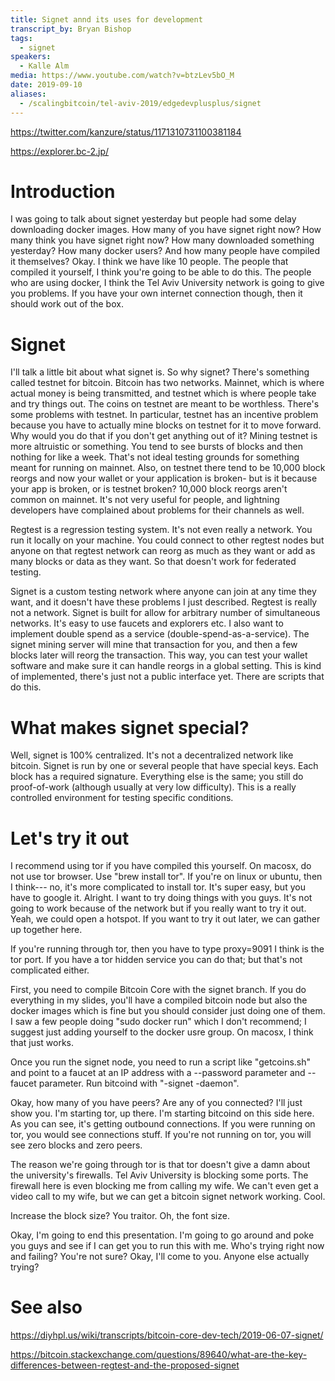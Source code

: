 ```yaml
---
title: Signet annd its uses for development
transcript_by: Bryan Bishop
tags:
  - signet
speakers:
  - Kalle Alm
media: https://www.youtube.com/watch?v=btzLev5bO_M
date: 2019-09-10
aliases:
  - /scalingbitcoin/tel-aviv-2019/edgedevplusplus/signet
---
```

<https://twitter.com/kanzure/status/1171310731100381184>

<https://explorer.bc-2.jp/>

# Introduction

I was going to talk about signet yesterday but people had some delay downloading docker images. How many of you have signet right now? How many think you have signet right now? How many downloaded something yesterday? How many docker users? And how many people have compiled it themselves? Okay. I think we have like 10 people. The people that compiled it yourself, I think you're going to be able to do this. The people who are using docker, I think the Tel Aviv University network is going to give you problems. If you have your own internet connection though, then it should work out of the box.

# Signet

I'll talk a little bit about what signet is. So why signet? There's something called testnet for bitcoin. Bitcoin has two networks. Mainnet, which is where actual money is being transmitted, and testnet which is where people take and try things out. The coins on testnet are meant to be worthless. There's some problems with testnet. In particular, testnet has an incentive problem because you have to actually mine blocks on testnet for it to move forward. Why would you do that if you don't get anything out of it? Mining testnet is more altruistic or something. You tend to see bursts of blocks and then nothing for like a week. That's not ideal testing grounds for something meant for running on mainnet. Also, on testnet there tend to be 10,000 block reorgs and now your wallet or your application is broken- but is it because your app is broken, or is testnet broken? 10,000 block reorgs aren't common on mainnet. It's not very useful for people, and lightning developers have complained about problems for their channels as well.

Regtest is a regression testing system. It's not even really a network. You run it locally on your machine. You could connect to other regtest nodes but anyone on that regtest network can reorg as much as they want or add as many blocks or data as they want. So that doesn't work for federated testing.

Signet is a custom testing network where anyone can join at any time they want, and it doesn't have these problems I just described. Regtest is really not a network. Signet is built for allow for arbitrary number of simultaneous networks. It's easy to use faucets and explorers etc. I also want to implement double spend as a service (double-spend-as-a-service). The signet mining server will mine that transaction for you, and then a few blocks later will reorg the transaction. This way, you can test your wallet software and make sure it can handle reorgs in a global setting. This is kind of implemented, there's just not a public interface yet. There are scripts that do this.

# What makes signet special?

Well, signet is 100% centralized. It's not a decentralized network like bitcoin. Signet is run by one or several people that have special keys. Each block has a required signature. Everything else is the same; you still do proof-of-work (although usually at very low difficulty). This is a really controlled environment for testing specific conditions.

# Let's try it out

I recommend using tor if you have compiled this yourself. On macosx, do not use tor browser. Use "brew install tor". If you're on linux or ubuntu, then I think--- no, it's more complicated to install tor. It's super easy, but you have to google it. Alright. I want to try doing things with you guys. It's not going to work because of the network but if you really want to try it out. Yeah, we could open a hotspot. If you want to try it out later, we can gather up together here.

If you're running through tor, then you have to type proxy=9091 I think is the tor port. If you have a tor hidden service you can do that; but that's not complicated either.

First, you need to compile Bitcoin Core with the signet branch. If you do everything in my slides, you'll have a compiled bitcoin node but also the docker images which is fine but you should consider just doing one of them. I saw a few people doing "sudo docker run" which I don't recommend; I suggest just adding yourself to the docker usre group. On macosx, I think that just works.

Once you run the signet node, you need to run a script like "getcoins.sh" and point to a faucet at an IP address with a --password parameter and --faucet parameter. Run bitcoind with "-signet -daemon".

Okay, how many of you have peers? Are any of you connected? I'll just show you. I'm starting tor, up there. I'm starting bitcoind on this side here. As you can see, it's getting outbound connections. If you were running on tor, you would see connections stuff. If you're not running on tor, you will see zero blocks and zero peers.

The reason we're going through tor is that tor doesn't give a damn about the university's firewalls. Tel Aviv University is blocking some ports. The firewall here is even blocking me from calling my wife. We can't even get a video call to my wife, but we can get a bitcoin signet network working. Cool.

Increase the block size? You traitor. Oh, the font size.

Okay, I'm going to end this presentation. I'm going to go around and poke you guys and see if I can get you to run this with me. Who's trying right now and failing? You're not sure? Okay, I'll come to you. Anyone else actually trying?

# See also

<https://diyhpl.us/wiki/transcripts/bitcoin-core-dev-tech/2019-06-07-signet/>

<https://bitcoin.stackexchange.com/questions/89640/what-are-the-key-differences-between-regtest-and-the-proposed-signet>


